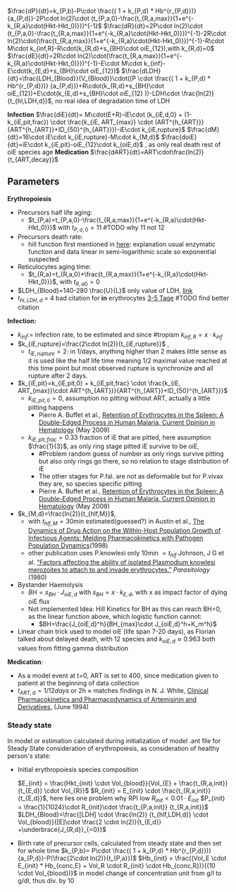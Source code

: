 $\frac{dP}{dt}=k_{P,b}-P\cdot \frac{( 1 + k_{P,d} * Hb^{r_{P,d}})} {a_{P,d}}-2P\cdot ln(2)\cdot (t_{P,a,0}-\frac{t_{R,a,max}}{1+e^{-k_{R,a}\cdot(Hkt-Hkt_0)}})^{-1}$ 
$\frac{dR}{dt}=2P\cdot ln(2)\cdot (t_{P,a,0}-\frac{t_{R,a,max}}{1+e^{-k_{R,a}\cdot(Hkt-Hkt_0)}})^{-1}-2R\cdot ln(2)\cdot(\frac{t_{R,a,max}}{1+e^{-k_{R,a}\cdot(Hkt-Hkt_0)}})^{-1}-R\cdot M\cdot k_{inf,R}-R\cdot(k_{R,d}+s_{BH}\cdot oiE_{12}),with k_{R,d}=0$
$\frac{dE}{dt}=2R\cdot ln(2)\cdot(\frac{t_{R,a,max}}{1+e^{-k_{R,a}\cdot(Hkt-Hkt_0)}})^{-1}-E\cdot M\cdot k_{inf}-E\cdot(k_{E,d}+s_{BH}\cdot oiE_{12})$
$\frac{dLDH}{dt}=\frac{LDH_{Blood}}{V_{Blood}}\cdot((P \cdot \frac{( 1 + k_{P,d} * Hb^{r_{P,d}})} {a_{P,d}})+R\cdot(k_{R,d}+s_{BH}\cdot oiE_{12})+E\cdot(k_{E,d}+s_{BH}\cdot oiE_{12} ))-LDH\cdot \frac{ln(2)}{t_{hl,LDH,d}}$, no real idea of degradation time of LDH

**Infection**
$\frac{diE}{dt}= M\cdot(E+R)-iE\cdot (k_{iE,d,0} + (1-k_{iE,pit,frac}) \cdot \frac{k_{iE, ART_{max}} \cdot (ART^{h_{ART}}}{ART^{h_{ART}}+ID_{50}^{h_{ART}}})-iE\cdot k_{iE,rupture}$
$\frac{dM}{dt}=16\cdot iE\cdot k_{iE,rupture}-M\cdot k_{M,d}$
$\frac{doiE}{dt}=iE\cdot k_{iE,pit}-oiE_{12}\cdot k_{oiE,d}$ , as only real death rest of oiE species age
**Medication**
$\frac{dART}{dt}=ART\cdot\frac{ln(2)}{t_{ART,decay}}$

## Parameters
**Erythropoiesis**
- Precursors half life aging:
	- $t_{P,a}=t_{P,a,0}-\frac{t_{R,a,max}}{1+e^{-k_{R,a}\cdot(Hkt-Hkt_0)}}$ with $t_{P,a,0}=11$ #TODO why 11 not 12
- Precursors death rate: 
	- hill function first mentioned in [here](https://pubmed.ncbi.nlm.nih.gov/7606142/): explanation usual enzymatic function and data linear in semi-logarithmic scale so exponential suspected
- Reticulocytes aging time:
	- $t_{R,a}=t_{R,a,0}+\frac{t_{R,a,max}}{1+e^{-k_{R,a}\cdot(Hkt-Hkt_0)}}$, with $t_{R,a0}=0$
-  $LDH_{Blood}=140-280 \frac{U}{L}$ only value of LDH,  [link](https://www.ncbi.nlm.nih.gov/books/NBK557536/?report=printable)
- $t_{hl,LDH,d}$ = 4  bad citation for **in** erythrocytes [3-5 Tage](https://www.medicoconsult.de/ldh/) #TODO find better citation

**Infection:**
- $k_{inf}:=$ infection rate, to be estimated and since #tropism $k_{inf,R}= x \cdot k_{inf}$
- $k_{iE,rupture}=\frac{2\cdot ln(2)}{t_{iE,rupture}}$ , 
	- $t_{iE,rupture}=2$: in 1/days, anything higher than 2 makes little sense as it is used like the half life time meaning 1/2 maximal value reached at this time point but most observed rupture is synchronize and all rupture after 2 days. 
- $k_{iE,pit}=k_{iE,pit,0} + k_{iE,pit,frac} \cdot \frac{k_{iE, ART_{max}}\cdot ART^{h_{ART}}}{ART^{h_{ART}}+ID_{50}^{h_{ART}}}$
	- $k_{iE,pit,0}= 0$, assumption no pitting without ART, actually a little pitting happens
		- Pierre A. Buffet et al., [Retention of Erythrocytes in the Spleen: A Double-Edged Process in Human Malaria, Current Opinion in Hematology](https://doi.org/10.1097/MOH.0b013e32832a1d4b) (May 2009)
	- $k_{iE,pit,frac} = 0.33$ fraction of iE that are pitted, here assumption $\frac{1}{3}$, as only ring stage pitted iE survive to be oiE, 
		- #Problem random guess of number as only rings survive pitting but also only rings go there, so no relation to stage distribution of iE
		- The other stages for P.fal. are not as deformable but for P.vivax they are, so species specific pitting 
		- Pierre A. Buffet et al., [Retention of Erythrocytes in the Spleen: A Double-Edged Process in Human Malaria, Current Opinion in Hematology](https://doi.org/10.1097/MOH.0b013e32832a1d4b) (May 2009)
- $k_{M,d}=\frac{ln(2)}{t_{hlf,M}}$, 
	- with $t_{hlf,M}=30min$ estimated(guessed?) in Austin et al., [The Dynamics of Drug Action on the Within-Host Population Growth of Infectious Agents: Melding Pharmacokinetics with Pathogen Population Dynamics]( https://doi.org/10.1006/jtbi.1997.0438)(1998) 
	- other publication uses P.knowlesi only 10min $=t_{hlf}$ Johnson, J G et al. [“Factors affecting the ability of isolated Plasmodium knowlesi merozoites to attach to and invade erythrocytes.”]( doi:10.1017/s0031182000000998) _Parasitology_ (1980)
- Bystander Haemolysis
	- $BH=s_{BH}\cdot J_{oiE,d}$  with $s_{BH}=x\cdot k_{E,d}$, with x as impact factor of dying oiE flux
	- Not implemented Idea: Hill Kinetics for BH as this can reach BH=0, as the linear function above, which logistic function cannot:
		- $BH=\frac{J_{oiE,d}^h}{BH_{max}\cdot J_{oiE,d}^h+K_m^h}$
- Linear chain trick used to model oiE (life span 7-20 days), as Florian talked about delayed death, with 12 species and $k_{oiE,d}\approx 0.963$ both values from fitting gamma distribution

**Medication**:
- As a model event at t=0, ART is set to 400, since medication given to patient at the beginning of data collection
- $t_{ART,d}=1/12 days$ or 2h $\approx$ matches findings in N. J. White, [Clinical Pharmacokinetics and Pharmacodynamics of Artemisinin and Derivatives](https://doi.org/10.1016/0035-9203(94)90471-5), (June 1994) 
### Steady state
In model or estimation calculated during initialization of model .ant file for Steady State consideration of erythropoiesis, as consideration of healthy person's state: 
- Initial erythropoiesis species composition
	
	$E_{init} = \frac{Hkt_{init} \cdot Vol_{blood}}{Vol_{E} + \frac{t_{R,a,init}}{t_{E,d}} \cdot Vol_{R}}$
	$R_{init} = E_{init} \cdot \frac{t_{R,a,init}}{t_{E,d}}$, here lies one problem why RPI low $R_{init}<0.01\cdot E_{init}$
	$P_{init} = \frac{1}{1024}\cdot R_{init}\cdot \frac{t_{P,a,init}} {t_{R,a,init}}$
	$LDH_{Blood}=\frac{[LDH] \cdot \frac{ln(2)} {t_{hlf,LDH,d}} \cdot Vol_{blood}}{[E]\cdot \frac{2 \cdot ln(2)}{t_{E,d}} +\underbrace{J_{R,d}}_{=0}}$ 

- Birth rate of precursor cells, calculated from steady state and then set for whole time 
	$k_{P,b}= P\cdot \frac{( 1 + k_{P,d} * Hb^{r_{P,d}})} {a_{P,d}}-P(\frac{2\cdot ln(2)}{t_{P,a}})$ 
	$Hb_{init} = \frac{(Vol_E \cdot E_{init} * Hb_{conc,E} + Vol_R \cdot R_{init} \cdot Hb_{conc,R})}{(10 \cdot Vol_{blood})}$ in model change of concentration unit from g/l to g/dl, thus div. by 10


